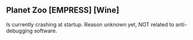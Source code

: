 ##  Planet Zoo [EMPRESS] [Wine]

Is currently crashing at startup. Reason unknown yet, NOT related to anti-debugging software.